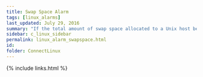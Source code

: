 ```yaml
---
title: ﻿Swap Space Alarm
tags: [linux_alarms]
last_updated: July 29, 2016
summary: "If the total amount of swap space allocated to a Unix host becomes full, the machine may halt all processes, or critical actions may be prevented from occurring. Running out of swap space may indicate a runaway process or an under-configured machine."
sidebar: c_linux_sidebar
permalink: linux_alarm_swapspace.html
id:
folder: ConnectLinux
---
```



{% include links.html %}
